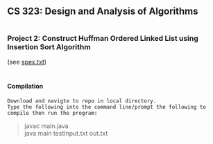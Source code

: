 ## <h2><b>CS 323: Design and Analysis of Algorithms</b></h2>
# <h3>Project 2: Construct Huffman Ordered Linked List using Insertion Sort Algorithm</h3> (see <a href="https://github.com/isaac-ba/Huffman_LL_Insertion_Sort_CPP/blob/master/spex.txt">spex.txt</a>)

# <h4>Compilation</h4>	

	Download and navigte to repo in local directory.
	Type the following into the command line/prompt the following to compile then run the program:
> javac main.java<br>
> java main testInput.txt out.txt <br>


